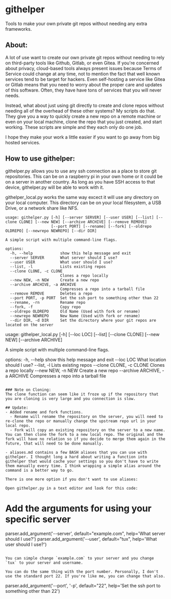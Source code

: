 # githelper
Tools to make your own private git repos without needing any extra frameworks.

## About:

A lot of use want to create our own private git repos without needing to rely on third-party tools like Github, Gitlab, or even Gitea. If you're concerned about privacy, cloud-based tools always present issues because Terms of Service could change at any time, not to mention the fact that well known services tend to be target for hackers. Even self-hosting a service like Gitea or Gitlab means that you need to worry about the proper care and updates of this software. Often, they have have tons of services that you will never needs.

Instead, what about just using git directly to create and clone repos without needing all of the overhead of these other systems? My scripts do that. They give you a way to quickly create a new repo on a remote machine or even on your local machine, clone the repo that you just created, and start working. These scripts are simple and they each only do one job.

I hope they make your work a little easier if you want to go away from big hosted services.

## How to use githelper:

githelper.py allows you to use any ssh connection as a place to store git repositories. This can be on a raspberry pi in your own home or it could be on a server in another country. As long as you have SSH access to that device, githelper.py will be able to work with it.

githelper_local.py works the same way excect it will use any directory on your local computer. This directory can be on your local filesystem, a USB Drive, or a network share like NFS. 

```
usage: githelper.py [-h] [--server SERVER] [--user USER] [--list] [--clone CLONE] [--new NEW] [--archive ARCHIVE] [--remove REMOVE] 
                    [--port PORT] [--rename] [--fork] [--oldrepo OLDREPO] [--newrepo NEWREPO] [--dir DIR]

A simple script with multiple command-line flags.

options:
  -h, --help            show this help message and exit
  --server SERVER       What server should I use?
  --user USER           What user should I use?
  --list, -l            Lists existing repos
  --clone CLONE, -c CLONE
                        Clones a repo locally
  --new NEW, -n NEW     Create a new repo
  --archive ARCHIVE, -a ARCHIVE
                        Compresses a repo into a tarball file
  --remove REMOVE       Deletes a repo
  --port PORT, -p PORT  Set the ssh port to something other than 22
  --rename, -rn         Rename repo
  --fork, -f            Copy repo
  --oldrepo OLDREPO     Old Name (Used with fork or rename)
  --newrepo NEWREPO     New Name (Used with fork or rename)
  --dir DIR, -d DIR     Set the directory where your git repos are located on the server

```
usage: githelper_local.py [-h] [--loc LOC] [--list] [--clone CLONE] [--new NEW]
                          [--archive ARCHIVE]

A simple script with multiple command-line flags.

options:
  -h, --help            show this help message and exit
  --loc LOC             What location should I use?
  --list, -l            Lists existing repos
  --clone CLONE, -c CLONE
                        Clones a repo locally
  --new NEW, -n NEW     Create a new repo
  --archive ARCHIVE, -a ARCHIVE
                        Compresses a repo into a tarball file
```

### Note on Cloning:
The clone function can seem like it froze up if the repository that you are cloning is very large and you connection is slow.

## Update:
- Added rename and fork functions.
  - Rename will rename the repository on the server, you will need to re-clone the repo or manually change the upstream repo url in your local repo.
  - Fork will copy an existing repository on the server to a new name. You can then clone the fork to a new local repo. The original and the fork will have no relation so if you decide to merge them again in the future, that will need to be done manually.

- aliases.md contains a few BASH aliases that you can use with githelper. I thought long a hard about writing a function into githelper that would cache your settings so you don't have to write them manually every time. I think wrapping a simple alias around the command is a better way to go.

There is one more option if you don't want to use aliases:

Open githelper.py in a text editor and look for this code:

```
# Add the arguments for using your specific server
parser.add_argument('--server', default="example.com", help='What server should I use?')
parser.add_argument('--user', default="tux", help='What user should I use?')
```

You can simple change `example.com` to your server and you change `tux` to your server and username. 

You can do the same thing with the port number. Personally, I don't use the standard port 22. If you're like me, you can change that also.
```
parser.add_argument('--port', '-p', default="22", help='Set the ssh port to something other than 22')
```

